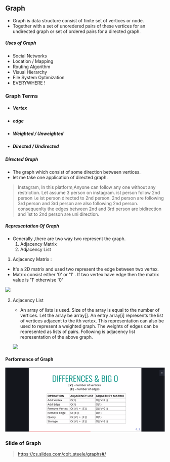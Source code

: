 ## Graph

- Graph is data structure consist of finite set of vertices or node.
- Together with a set of unoredered pairs of these vertices for an undirected graph or set of ordered pairs for a directed graph.

##### Uses of Graph

- Social Networks
- Location / Mapping
- Routing Algorithm
- Visual Hierarchy
- File System Optimization
- EVERYWHERE !

### Graph Terms

- ##### Vertex 
- ##### edge
- ##### Weighted / Unweighted
- ##### Directed / Undirected

##### Directed Graph
- The graph which consist of some direction between vertices.
- let me take one application of directed graph.
> Instagram, 
> In this platform,Anyone can follow any one without any restriction. Let assume 3 person on instagram. ist person follow 2nd person i.e ist person directed to 2nd person. 2nd person are following 3rd person and 3rd person are also following 2nd person. consequenlty the edges between 2nd and 3rd person are bidirection and 1st to 2nd person are uni direction.

##### Representation Of Graph

- Generally ,there are two way two represent the graph.
    1. Adjacency Matrix
    2. Adjacency List

1. Adjacency Matrix :
  - It's a 2D matrix and used two represent the edge between two vertex.
  - Matrix consist either '0' or '1' . If two vertex have edge then the matrix value is '1' otherwise '0'

  ![](https://media.geeksforgeeks.org/wp-content/uploads/adjacencymatrix.png)

2. Adjacency List
   - An array of lists is used. Size of the array is equal to the number of vertices. Let the array be array[]. An entry array[i] represents the list of vertices adjacent to the ith vertex. This representation can also be used to represent a weighted graph. The weights of edges can be represented as lists of pairs. Following is adjacency list representation of the above graph.

   ![](https://media.geeksforgeeks.org/wp-content/uploads/listadjacency.png)

#### Performance of Graph
 ![](time.png)

### Slide of Graph
   > https://cs.slides.com/colt_steele/graphs#/